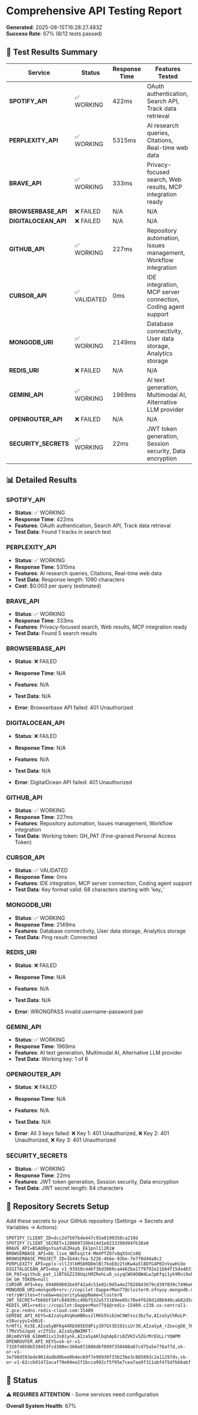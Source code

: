 # Comprehensive API Testing Report

**Generated**: 2025-08-15T16:28:27.483Z  
**Success Rate**: 67% (8/12 tests passed)

## 🧪 Test Results Summary

| Service | Status | Response Time | Features Tested |
|---------|---------|---------------|-----------------|
| **SPOTIFY_API** | ✅ WORKING | 422ms | OAuth authentication, Search API, Track data retrieval |
| **PERPLEXITY_API** | ✅ WORKING | 5315ms | AI research queries, Citations, Real-time web data |
| **BRAVE_API** | ✅ WORKING | 333ms | Privacy-focused search, Web results, MCP integration ready |
| **BROWSERBASE_API** | ❌ FAILED | N/A | N/A |
| **DIGITALOCEAN_API** | ❌ FAILED | N/A | N/A |
| **GITHUB_API** | ✅ WORKING | 227ms | Repository automation, Issues management, Workflow integration |
| **CURSOR_API** | ✅ VALIDATED | 0ms | IDE integration, MCP server connection, Coding agent support |
| **MONGODB_URI** | ✅ WORKING | 2149ms | Database connectivity, User data storage, Analytics storage |
| **REDIS_URI** | ❌ FAILED | N/A | N/A |
| **GEMINI_API** | ✅ WORKING | 1969ms | AI text generation, Multimodal AI, Alternative LLM provider |
| **OPENROUTER_API** | ❌ FAILED | N/A | N/A |
| **SECURITY_SECRETS** | ✅ WORKING | 22ms | JWT token generation, Session security, Data encryption |

## 📊 Detailed Results


### SPOTIFY_API
- **Status**: ✅ WORKING
- **Response Time**: 422ms
- **Features**: OAuth authentication, Search API, Track data retrieval
- **Test Data**: Found 1 tracks in search test




### PERPLEXITY_API
- **Status**: ✅ WORKING
- **Response Time**: 5315ms
- **Features**: AI research queries, Citations, Real-time web data
- **Test Data**: Response length: 1090 characters
- **Cost**: $0.003 per query (estimated)



### BRAVE_API
- **Status**: ✅ WORKING
- **Response Time**: 333ms
- **Features**: Privacy-focused search, Web results, MCP integration ready
- **Test Data**: Found 5 search results




### BROWSERBASE_API
- **Status**: ❌ FAILED
- **Response Time**: N/A
- **Features**: N/A
- **Test Data**: N/A

- **Error**: Browserbase API failed: 401 Unauthorized


### DIGITALOCEAN_API
- **Status**: ❌ FAILED
- **Response Time**: N/A
- **Features**: N/A
- **Test Data**: N/A

- **Error**: DigitalOcean API failed: 401 Unauthorized


### GITHUB_API
- **Status**: ✅ WORKING
- **Response Time**: 227ms
- **Features**: Repository automation, Issues management, Workflow integration
- **Test Data**: Working token: GH_PAT (Fine-grained Personal Access Token)




### CURSOR_API
- **Status**: ✅ VALIDATED
- **Response Time**: 0ms
- **Features**: IDE integration, MCP server connection, Coding agent support
- **Test Data**: Key format valid: 68 characters starting with 'key_'




### MONGODB_URI
- **Status**: ✅ WORKING
- **Response Time**: 2149ms
- **Features**: Database connectivity, User data storage, Analytics storage
- **Test Data**: Ping result: Connected




### REDIS_URI
- **Status**: ❌ FAILED
- **Response Time**: N/A
- **Features**: N/A
- **Test Data**: N/A

- **Error**: WRONGPASS invalid username-password pair


### GEMINI_API
- **Status**: ✅ WORKING
- **Response Time**: 1969ms
- **Features**: AI text generation, Multimodal AI, Alternative LLM provider
- **Test Data**: Working key: 1 of 6




### OPENROUTER_API
- **Status**: ❌ FAILED
- **Response Time**: N/A
- **Features**: N/A
- **Test Data**: N/A

- **Error**: All 3 keys failed: ❌ Key 1: 401 Unauthorized, ❌ Key 2: 401 Unauthorized, ❌ Key 3: 401 Unauthorized


### SECURITY_SECRETS
- **Status**: ✅ WORKING
- **Response Time**: 22ms
- **Features**: JWT token generation, Session security, Data encryption
- **Test Data**: JWT secret length: 64 characters




## 🎯 Repository Secrets Setup

Add these secrets to your GitHub repository (Settings → Secrets and Variables → Actions):

```
SPOTIFY_CLIENT_ID=dcc2df507bde447c93a0199358ca219d
SPOTIFY_CLIENT_SECRET=128089720b414d1e8233290d94fb38a0
BRAVE_API=BSAQ0gsYuaYuEZHayb_Ek1pnl1l2RiW
BROWSERBASE_API=bb_live_NKhsq1t4-MmXPTZO7vQqX5nCs8Q
BROWSERBASE_PROJECT_ID=1b44cfea-5226-4b6e-93be-7e7f8d44a0c2
PERPLEXITY_API=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
DIGITALOCEAN_API=dop_v1_93910c446f36d3069ca4462ba1779792e21b84f15da4831688f04094ca6680ff
GH_PAT=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
GH_GH_TOKEN=null
CURSOR_API=key_694009601be9f42adc51e02c9d5a4e27828043679cd397039c7496e07f00b705
MONGODB_URI=mongodb+srv://copilot:DapperMan77@cluster0.ofnyuy.mongodb.net/?retryWrites=true&w=majority&appName=Cluster0
JWT_SECRET=fb66bf34fc84939cc49bf532a573169ee05c70e4f628d1d8b940cab82d5c030f
REDIS_URI=redis://copilot:DapperMan77$$@redis-15489.c238.us-central1-2.gce.redns.redis-cloud.com:15489
GEMINI_API_KEYS=AIzaSyAVqHaHBRos1lRKk5hi62mC9W7ssz3bzTw,AIzaSyChRuLP-xS8ucyyu1xbBiE-hrHTti_Ks5E,AIzaSyBFKq4XRb505EOdPiy3O7Gt3D192siUr30,AIzaSyA_rZoxcgGK_7H-lTMzV5oJqoU_vrZfSSc,AIzaSyBWZMFT-QRim0VYkB_610mMJix13s01ynk,AIzaSyAKlbqhApEri0ZVKIv5ZGrMrEULLrYQWPM
OPENROUTER_API_KEYS=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,sk-or-v1-3e798d593ede901dadbd0bee0b4ec69f7e90930f33b23be3c865893c2a11297dv,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
```

## 🚀 Status

⚠️ **REQUIRES ATTENTION** - Some services need configuration

**Overall System Health**: 67%
